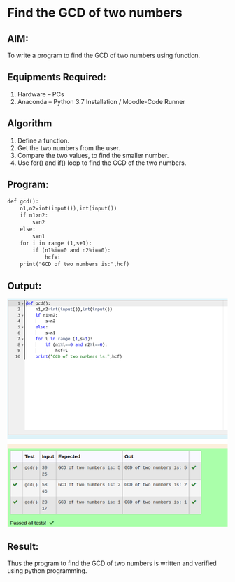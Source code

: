 # Find the GCD of two numbers

## AIM:
To write a program to find the GCD of two numbers using function.

## Equipments Required:
1. Hardware – PCs
2. Anaconda – Python 3.7 Installation / Moodle-Code Runner

## Algorithm
1. Define a function.
2. Get the two numbers from the user.
3. Compare the two values, to find the smaller number.
4. Use for() and if() loop to find the GCD of the two numbers.

## Program:
```
def gcd():
    n1,n2=int(input()),int(input())
    if n1>n2:
        s=n2
    else:
        s=n1
    for i in range (1,s+1):
        if (n1%i==0 and n2%i==0):
            hcf=i
    print("GCD of two numbers is:",hcf)

```

## Output:
![gcd of two number](gcd.png)


## Result:
Thus the program to find the GCD of two numbers is written and verified using python programming.
